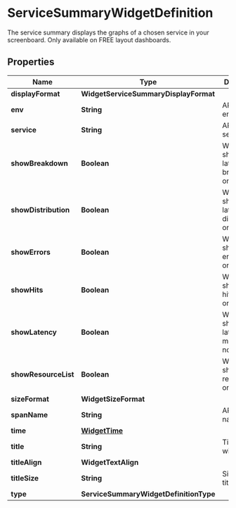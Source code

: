 

# ServiceSummaryWidgetDefinition

The service summary displays the graphs of a chosen service in your screenboard. Only available on FREE layout dashboards.
## Properties

Name | Type | Description | Notes
------------ | ------------- | ------------- | -------------
**displayFormat** | **WidgetServiceSummaryDisplayFormat** |  |  [optional]
**env** | **String** | APM environment. | 
**service** | **String** | APM service. | 
**showBreakdown** | **Boolean** | Whether to show the latency breakdown or not. |  [optional]
**showDistribution** | **Boolean** | Whether to show the latency distribution or not. |  [optional]
**showErrors** | **Boolean** | Whether to show the error metrics or not. |  [optional]
**showHits** | **Boolean** | Whether to show the hits metrics or not. |  [optional]
**showLatency** | **Boolean** | Whether to show the latency metrics or not. |  [optional]
**showResourceList** | **Boolean** | Whether to show the resource list or not. |  [optional]
**sizeFormat** | **WidgetSizeFormat** |  |  [optional]
**spanName** | **String** | APM span name. | 
**time** | [**WidgetTime**](WidgetTime.md) |  |  [optional]
**title** | **String** | Title of the widget. |  [optional]
**titleAlign** | **WidgetTextAlign** |  |  [optional]
**titleSize** | **String** | Size of the title. |  [optional]
**type** | **ServiceSummaryWidgetDefinitionType** |  | 



